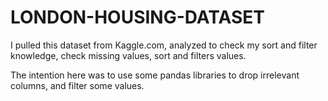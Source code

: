 # LONDON-HOUSING-DATASET


I pulled this dataset from Kaggle.com, analyzed to check my sort and filter knowledge, check missing values, sort and filters values.


The intention here was to use some pandas libraries to drop irrelevant columns, and filter some values.

